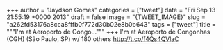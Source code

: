 
+++
author = "Jaydson Gomes"
categories = ["tweet"]
date = "Fri Sep 13 21:55:19 +0000 2013"
draft = false
image = "{TWEET_IMAGE}"
slug = "a262fd53176a8cca8fffb0f772d30b02e8b0b643"
tags = ["tweet"]
title = """I'm at Aeroporto de Congo..."""
+++
I'm at Aeroporto de Congonhas (CGH) (São Paulo, SP) w/ 180 others http://t.co/f4Qs4QVlaC
